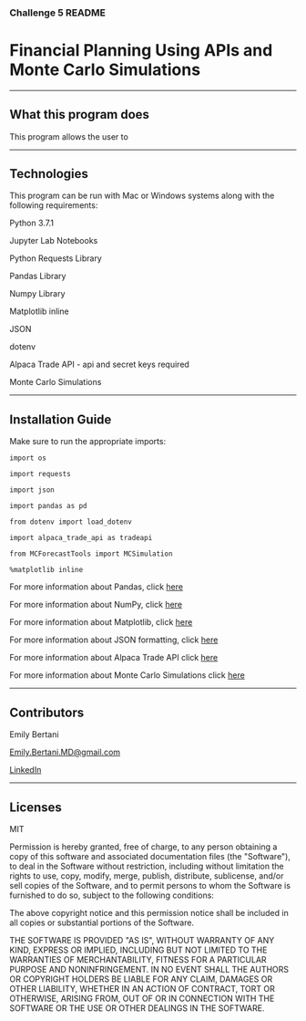 ### Challenge 5 README

# Financial Planning Using APIs and Monte Carlo Simulations

---

## What this program does

This program allows the user to 

---

## Technologies

This program can be run with Mac or Windows systems along with the following requirements:

Python 3.7.1

Jupyter Lab Notebooks

Python Requests Library

Pandas Library

Numpy Library

Matplotlib inline

JSON

dotenv

Alpaca Trade API - api and secret keys required 

Monte Carlo Simulations


---


## Installation Guide

Make sure to run the appropriate imports:

`import os`

`import requests`

`import json`

`import pandas as pd`

`from dotenv import load_dotenv`

`import alpaca_trade_api as tradeapi`

`from MCForecastTools import MCSimulation`

`%matplotlib inline`


For more information about Pandas, click [here](https://pandas.pydata.org/)

For more information about NumPy, click [here](https://numpy.org/)

For more information about Matplotlib, click [here](https://matplotlib.org/)

For more information about JSON formatting, click [here](https://jsonformatter.org/)

For more information about Alpaca Trade API click [here](https://alpaca.markets/algotrading)

For more information about Monte Carlo Simulations click [here](https://www.investopedia.com/terms/m/montecarlosimulation.asp)

---

## Contributors

Emily Bertani

Emily.Bertani.MD@gmail.com

[LinkedIn](https://www.linkedin.com/feed/)

---

## Licenses

MIT

Permission is hereby granted, free of charge, to any person obtaining a copy of this software and associated documentation files (the "Software"), to deal in the Software without restriction, including without limitation the rights to use, copy, modify, merge, publish, distribute, sublicense, and/or sell copies of the Software, and to permit persons to whom the Software is furnished to do so, subject to the following conditions:

The above copyright notice and this permission notice shall be included in all copies or substantial portions of the Software.

THE SOFTWARE IS PROVIDED "AS IS", WITHOUT WARRANTY OF ANY KIND, EXPRESS OR IMPLIED, INCLUDING BUT NOT LIMITED TO THE WARRANTIES OF MERCHANTABILITY, FITNESS FOR A PARTICULAR PURPOSE AND NONINFRINGEMENT. IN NO EVENT SHALL THE AUTHORS OR COPYRIGHT HOLDERS BE LIABLE FOR ANY CLAIM, DAMAGES OR OTHER LIABILITY, WHETHER IN AN ACTION OF CONTRACT, TORT OR OTHERWISE, ARISING FROM, OUT OF OR IN CONNECTION WITH THE SOFTWARE OR THE USE OR OTHER DEALINGS IN THE SOFTWARE.

